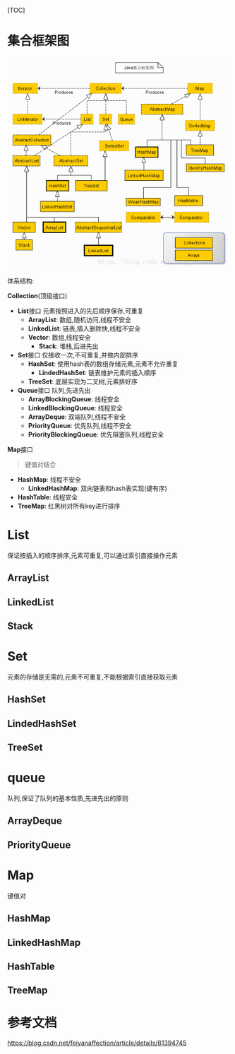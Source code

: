 [TOC]

# 集合框架图

![这里写图片描述](.img/.%E9%9B%86%E5%90%88/20180803195348216.gif)

体系结构:

**Collection**(顶级接口)

- **List**接口
  元素按照进入的先后顺序保存,可重复
  - **ArrayList**: 数组,随机访问,线程不安全
  - **LinkedList**: 链表,插入删除快,线程不安全
  - **Vector**: 数组,线程安全
    - **Stack**: 堆栈,后进先出
- **Set**接口
  仅接收一次,不可重复,并做内部排序
  - **HashSet**: 使用hash表的数组存储元素,元素不允许重复
    - **LindedHashSet**: 链表维护元素的插入顺序
  - **TreeSet**: 底层实现为二叉树,元素排好序
- **Queue**接口
  队列,先进先出
  - **ArrayBlockingQueue**: 线程安全
  - **LinkedBlockingQueue**: 线程安全
  - **ArrayDeque**: 双端队列,线程不安全
  - **PriorityQueue**: 优先队列,线程不安全
  - **PriorityBlockingQueue**: 优先阻塞队列,线程安全

**Map**接口

> 键值对结合

- **HashMap**: 线程不安全
  - **LinkedHashMap**: 双向链表和hash表实现(键有序)
- **HashTable**: 线程安全
- **TreeMap**: 红黑树对所有key进行排序

# List

保证按插入的顺序排序,元素可重复,可以通过索引直接操作元素

## ArrayList

## LinkedList

## Stack

# Set

元素的存储是无需的,元素不可重复,不能根据索引直接获取元素

## HashSet

## LindedHashSet

## TreeSet

# queue

队列,保证了队列的基本性质,先进先出的原则

## ArrayDeque

## PriorityQueue

# Map

键值对

## HashMap

## LinkedHashMap

## HashTable

## TreeMap

# 参考文档

https://blog.csdn.net/feiyanaffection/article/details/81394745